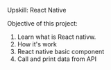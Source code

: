 Upskill: React Native

Objective of this project:
1. Learn what is React nativw.
2. How it's work
3. React native basic component
4. Call and print data from API
